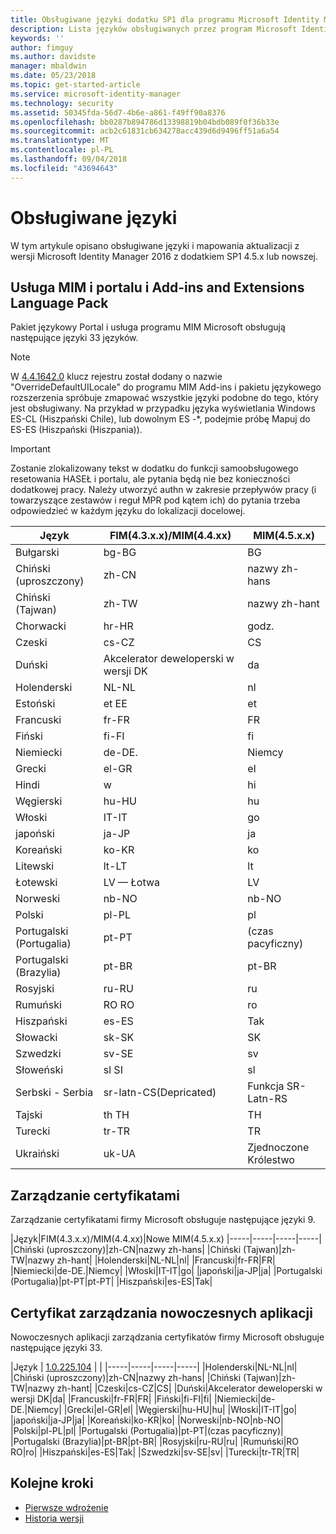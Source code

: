 ```yaml
---
title: Obsługiwane języki dodatku SP1 dla programu Microsoft Identity Manager 2016 | Dokumentacja firmy Microsoft
description: Lista języków obsługiwanych przez program Microsoft Identity Manager 2016 z dodatkiem SP1.
keywords: ''
author: fimguy
ms.author: davidste
manager: mbaldwin
ms.date: 05/23/2018
ms.topic: get-started-article
ms.service: microsoft-identity-manager
ms.technology: security
ms.assetid: 50345fda-56d7-4b6e-a861-f49ff90a8376
ms.openlocfilehash: bb0287b894786d13398819b04bdb089f0f36b33e
ms.sourcegitcommit: acb2c61831cb634278acc439d6d9496ff51a6a54
ms.translationtype: MT
ms.contentlocale: pl-PL
ms.lasthandoff: 09/04/2018
ms.locfileid: "43694643"
---
```

# <a name="supported-languages"></a>Obsługiwane języki

W tym artykule opisano obsługiwane języki i mapowania aktualizacji z wersji Microsoft Identity Manager 2016 z dodatkiem SP1 4.5.x lub nowszej.

## <a name="mim-service-and-portal-and-add-ins-and-extensions-language-pack"></a>Usługa MIM i portalu i Add-ins and Extensions Language Pack 

Pakiet językowy Portal i usługa programu MIM Microsoft obsługują następujące języki 33 języków.  

> [!NOTE]
> W [4.4.1642.0](https://support.microsoft.com/en-us/help/4021562/hotfix-rollup-package-build-4-4-1642-0-is-available-for-microsoft) klucz rejestru został dodany o nazwie "OverrideDefaultUILocale" do programu MIM Add-ins i pakietu językowego rozszerzenia spróbuje zmapować wszystkie języki podobne do tego, który jest obsługiwany. Na przykład w przypadku języka wyświetlania Windows ES-CL (Hiszpański Chile), lub dowolnym ES -\*, podejmie próbę Mapuj do ES-ES (Hiszpański (Hiszpania)).

> [!IMPORTANT]
> Zostanie zlokalizowany tekst w dodatku do funkcji samoobsługowego resetowania HASEŁ i portalu, ale pytania będą nie bez konieczności dodatkowej pracy. Należy utworzyć authn w zakresie przepływów pracy (i towarzyszące zestawów i reguł MPR pod kątem ich) do pytania trzeba odpowiedzieć w każdym języku do lokalizacji docelowej.

|       Język        | FIM(4.3.x.x)/MIM(4.4.xx) | MIM(4.5.x.x) |
|-----------------------|--------------------------|--------------|
|       Bułgarski       |          bg-BG           |      BG      |
| Chiński (uproszczony)  |          zh-CN           |   nazwy zh-hans    |
|   Chiński (Tajwan)    |          zh-TW           |   nazwy zh-hant    |
|       Chorwacki        |          hr-HR           |      godz.      |
|         Czeski         |          cs-CZ           |      CS      |
|        Duński         |          Akcelerator deweloperski w wersji DK           |      da      |
|         Holenderski         |          NL-NL           |      nl      |
|       Estoński        |          et EE           |      et      |
|        Francuski         |          fr-FR           |      FR      |
|        Fiński        |          fi-FI           |      fi      |
|        Niemiecki         |          de-DE.           |      Niemcy      |
|         Grecki         |          el-GR           |      el      |
|         Hindi         |          w           |      hi      |
|       Węgierski       |          hu-HU           |      hu      |
|        Włoski        |          IT-IT           |      go      |
|       japoński        |          ja-JP           |      ja      |
|        Koreański         |          ko-KR           |      ko      |
|      Litewski       |          lt-LT           |      lt      |
|        Łotewski        |          LV — Łotwa           |      LV      |
|       Norweski       |          nb-NO           |    nb-NO     |
|        Polski         |          pl-PL           |      pl      |
| Portugalski (Portugalia) |          pt-PT           |      (czas pacyficzny)      |
|  Portugalski (Brazylia)  |          pt-BR           |    pt-BR     |
|        Rosyjski        |          ru-RU           |      ru      |
|       Rumuński        |          RO RO           |      ro      |
|        Hiszpański        |          es-ES           |      Tak      |
|        Słowacki         |          sk-SK           |      SK      |
|        Szwedzki        |          sv-SE           |      sv      |
|       Słoweński       |          sl SI           |      sl      |
|   Serbski - Serbia    |  sr-latn-CS(Depricated)  |  Funkcja SR-Latn-RS  |
|         Tajski          |          th TH           |      TH      |
|        Turecki        |          tr-TR           |      TR      |
|       Ukraiński       |          uk-UA           |      Zjednoczone Królestwo      |

## <a name="certificate-management"></a>Zarządzanie certyfikatami 
Zarządzanie certyfikatami firmy Microsoft obsługuje następujące języki 9. 

|Język|FIM(4.3.x.x)/MIM(4.4.xx)|Nowe MIM(4.5.x.x)
|-----|-----|-----|-----|
|Chiński (uproszczony)|zh-CN|nazwy zh-hans|
|Chiński (Tajwan)|zh-TW|nazwy zh-hant|
|Holenderski|NL-NL|nl|
|Francuski|fr-FR|FR|
|Niemiecki|de-DE.|Niemcy|
|Włoski|IT-IT|go|
|japoński|ja-JP|ja|
|Portugalski (Portugalia)|pt-PT|pt-PT|
|Hiszpański|es-ES|Tak|

## <a name="certificate-management-modern-application"></a>Certyfikat zarządzania nowoczesnych aplikacji  
Nowoczesnych aplikacji zarządzania certyfikatów firmy Microsoft obsługuje następujące języki 33. 

|Język | [1.0.225.104](https://www.microsoft.com/en-us/download/details.aspx?id=54954) | |
|-----|-----|-----|-----|
|Holenderski|NL-NL|nl|
|Chiński (uproszczony)|zh-CN|nazwy zh-hans|
|Chiński (Tajwan)|zh-TW|nazwy zh-hant|
|Czeski|cs-CZ|CS|
|Duński|Akcelerator deweloperski w wersji DK|da|
|Francuski|fr-FR|FR|
|Fiński|fi-FI|fi|
|Niemiecki|de-DE.|Niemcy|
|Grecki|el-GR|el|
|Węgierski|hu-HU|hu|
|Włoski|IT-IT|go|
|japoński|ja-JP|ja|
|Koreański|ko-KR|ko|
|Norweski|nb-NO|nb-NO|
|Polski|pl-PL|pl|
|Portugalski (Portugalia)|pt-PT|(czas pacyficzny)|
|Portugalski (Brazylia)|pt-BR|pt-BR|
|Rosyjski|ru-RU|ru|
|Rumuński|RO RO|ro|
|Hiszpański|es-ES|Tak|
|Szwedzki|sv-SE|sv|
|Turecki|tr-TR|TR|

## <a name="next-steps"></a>Kolejne kroki

- [Pierwsze wdrożenie](microsoft-identity-manager-deploy.md)
- [Historia wersji](/reference/version-history.md)
